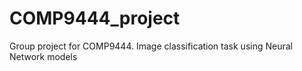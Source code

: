 # COMP9444_project
Group project for COMP9444. Image classification task using Neural Network models
